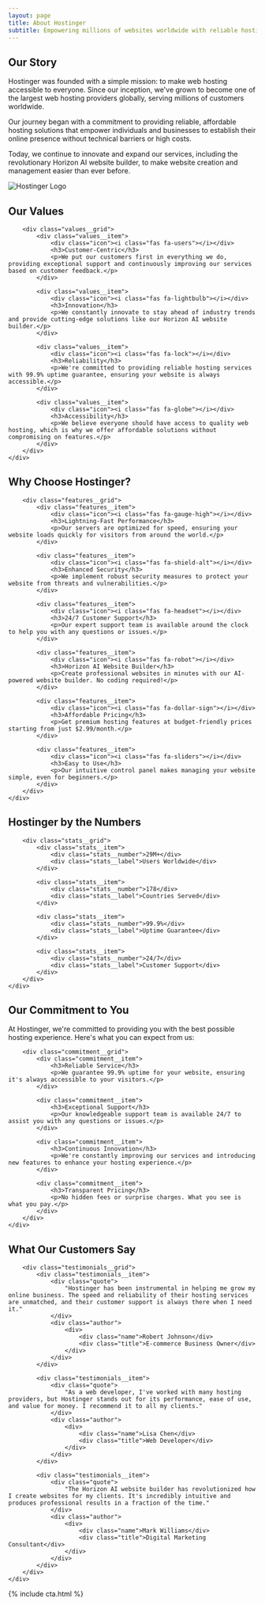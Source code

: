 ```yaml
---
layout: page
title: About Hostinger
subtitle: Empowering millions of websites worldwide with reliable hosting solutions
---
```


<section class="section">
    <div class="container">
        <div class="row">
            <div class="col-md-6">
                <h2>Our Story</h2>
                <p>Hostinger was founded with a simple mission: to make web hosting accessible to everyone. Since our inception, we've grown to become one of the largest web hosting providers globally, serving millions of customers worldwide.</p>
                <p>Our journey began with a commitment to providing reliable, affordable hosting solutions that empower individuals and businesses to establish their online presence without technical barriers or high costs.</p>
                <p>Today, we continue to innovate and expand our services, including the revolutionary Horizon AI website builder, to make website creation and management easier than ever before.</p>
            </div>
            <div class="col-md-6">
                <img src="{{ '/assets/images/hostinger-logo.png' | relative_url }}" alt="Hostinger Logo" class="img-fluid">
            </div>
        </div>
    </div>
</section>

<section class="section section--light">
    <div class="container">
        <h2 class="text-center">Our Values</h2>
        
        <div class="values__grid">
            <div class="values__item">
                <div class="icon"><i class="fas fa-users"></i></div>
                <h3>Customer-Centric</h3>
                <p>We put our customers first in everything we do, providing exceptional support and continuously improving our services based on customer feedback.</p>
            </div>
            
            <div class="values__item">
                <div class="icon"><i class="fas fa-lightbulb"></i></div>
                <h3>Innovation</h3>
                <p>We constantly innovate to stay ahead of industry trends and provide cutting-edge solutions like our Horizon AI website builder.</p>
            </div>
            
            <div class="values__item">
                <div class="icon"><i class="fas fa-lock"></i></div>
                <h3>Reliability</h3>
                <p>We're committed to providing reliable hosting services with 99.9% uptime guarantee, ensuring your website is always accessible.</p>
            </div>
            
            <div class="values__item">
                <div class="icon"><i class="fas fa-globe"></i></div>
                <h3>Accessibility</h3>
                <p>We believe everyone should have access to quality web hosting, which is why we offer affordable solutions without compromising on features.</p>
            </div>
        </div>
    </div>
</section>

<section class="section">
    <div class="container">
        <h2 class="text-center">Why Choose Hostinger?</h2>
        
        <div class="features__grid">
            <div class="features__item">
                <div class="icon"><i class="fas fa-gauge-high"></i></div>
                <h3>Lightning-Fast Performance</h3>
                <p>Our servers are optimized for speed, ensuring your website loads quickly for visitors from around the world.</p>
            </div>
            
            <div class="features__item">
                <div class="icon"><i class="fas fa-shield-alt"></i></div>
                <h3>Enhanced Security</h3>
                <p>We implement robust security measures to protect your website from threats and vulnerabilities.</p>
            </div>
            
            <div class="features__item">
                <div class="icon"><i class="fas fa-headset"></i></div>
                <h3>24/7 Customer Support</h3>
                <p>Our expert support team is available around the clock to help you with any questions or issues.</p>
            </div>
            
            <div class="features__item">
                <div class="icon"><i class="fas fa-robot"></i></div>
                <h3>Horizon AI Website Builder</h3>
                <p>Create professional websites in minutes with our AI-powered website builder. No coding required!</p>
            </div>
            
            <div class="features__item">
                <div class="icon"><i class="fas fa-dollar-sign"></i></div>
                <h3>Affordable Pricing</h3>
                <p>Get premium hosting features at budget-friendly prices starting from just $2.99/month.</p>
            </div>
            
            <div class="features__item">
                <div class="icon"><i class="fas fa-sliders"></i></div>
                <h3>Easy to Use</h3>
                <p>Our intuitive control panel makes managing your website simple, even for beginners.</p>
            </div>
        </div>
    </div>
</section>

<section class="stats section section--primary">
    <div class="container">
        <h2 class="text-center text-white">Hostinger by the Numbers</h2>
        
        <div class="stats__grid">
            <div class="stats__item">
                <div class="stats__number">29M+</div>
                <div class="stats__label">Users Worldwide</div>
            </div>
            
            <div class="stats__item">
                <div class="stats__number">178</div>
                <div class="stats__label">Countries Served</div>
            </div>
            
            <div class="stats__item">
                <div class="stats__number">99.9%</div>
                <div class="stats__label">Uptime Guarantee</div>
            </div>
            
            <div class="stats__item">
                <div class="stats__number">24/7</div>
                <div class="stats__label">Customer Support</div>
            </div>
        </div>
    </div>
</section>

<section class="section">
    <div class="container">
        <h2 class="text-center">Our Commitment to You</h2>
        <p class="text-center">At Hostinger, we're committed to providing you with the best possible hosting experience. Here's what you can expect from us:</p>
        
        <div class="commitment__grid">
            <div class="commitment__item">
                <h3>Reliable Service</h3>
                <p>We guarantee 99.9% uptime for your website, ensuring it's always accessible to your visitors.</p>
            </div>
            
            <div class="commitment__item">
                <h3>Exceptional Support</h3>
                <p>Our knowledgeable support team is available 24/7 to assist you with any questions or issues.</p>
            </div>
            
            <div class="commitment__item">
                <h3>Continuous Innovation</h3>
                <p>We're constantly improving our services and introducing new features to enhance your hosting experience.</p>
            </div>
            
            <div class="commitment__item">
                <h3>Transparent Pricing</h3>
                <p>No hidden fees or surprise charges. What you see is what you pay.</p>
            </div>
        </div>
    </div>
</section>

<section class="testimonials section section--light">
    <div class="container">
        <h2 class="text-center">What Our Customers Say</h2>
        
        <div class="testimonials__grid">
            <div class="testimonials__item">
                <div class="quote">
                    "Hostinger has been instrumental in helping me grow my online business. The speed and reliability of their hosting services are unmatched, and their customer support is always there when I need it."
                </div>
                <div class="author">
                    <div>
                        <div class="name">Robert Johnson</div>
                        <div class="title">E-commerce Business Owner</div>
                    </div>
                </div>
            </div>
            
            <div class="testimonials__item">
                <div class="quote">
                    "As a web developer, I've worked with many hosting providers, but Hostinger stands out for its performance, ease of use, and value for money. I recommend it to all my clients."
                </div>
                <div class="author">
                    <div>
                        <div class="name">Lisa Chen</div>
                        <div class="title">Web Developer</div>
                    </div>
                </div>
            </div>
            
            <div class="testimonials__item">
                <div class="quote">
                    "The Horizon AI website builder has revolutionized how I create websites for my clients. It's incredibly intuitive and produces professional results in a fraction of the time."
                </div>
                <div class="author">
                    <div>
                        <div class="name">Mark Williams</div>
                        <div class="title">Digital Marketing Consultant</div>
                    </div>
                </div>
            </div>
        </div>
    </div>
</section>

{% include cta.html %}